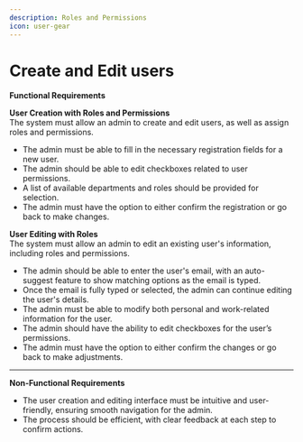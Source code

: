 ```yaml
---
description: Roles and Permissions
icon: user-gear
---
```


# Create and Edit users

**Functional Requirements**

**User Creation with Roles and Permissions**\
The system must allow an admin to create and edit users, as well as assign roles and permissions.

* The admin must be able to fill in the necessary registration fields for a new user.
* The admin should be able to edit checkboxes related to user permissions.
* A list of available departments and roles should be provided for selection.
* The admin must have the option to either confirm the registration or go back to make changes.

**User Editing with Roles**\
The system must allow an admin to edit an existing user's information, including roles and permissions.

* The admin should be able to enter the user's email, with an auto-suggest feature to show matching options as the email is typed.
* Once the email is fully typed or selected, the admin can continue editing the user's details.
* The admin must be able to modify both personal and work-related information for the user.
* The admin should have the ability to edit checkboxes for the user’s permissions.
* The admin must have the option to either confirm the changes or go back to make adjustments.

***

**Non-Functional Requirements**

* The user creation and editing interface must be intuitive and user-friendly, ensuring smooth navigation for the admin.
* The process should be efficient, with clear feedback at each step to confirm actions.

